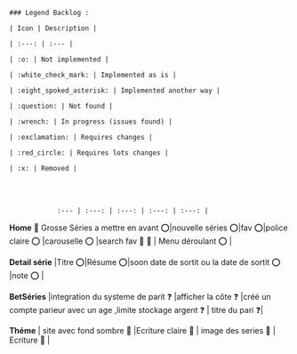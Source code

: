 <html>

    ### Legend Backlog :
  
    | Icon | Description |
    
    | :---: | :--- |
    
    | :o: | Not implemented |
    
    | :white_check_mark: | Implemented as is |
    
    | :eight_spoked_asterisk: | Implemented another way |
    
    | :question: | Not found |
    
    | :wrench: | In progress (issues found) |
    
    | :exclamation: | Requires changes |
    
    | :red_circle: | Requires lots changes |
    
    | :x: | Removed |

<br>
<br>

                :--- | :---: | :---: | :---: | :---: |
**Home**  :red_circle: Grosse Séries a mettre en avant :o:|nouvelle séries :o:|fav :o:|police claire :o: |carouselle :o: |search fav :wrench: :red_circle: | Menu déroulant :o: |


**Detail série** |Titre :o:|Résume :o:|soon date de sortit ou la  date de sortit :o: |note :o: |


**BetSéries** |integration du systeme de parit :question: |afficher la côte :question: |créé un compte parieur avec un age ,limite stockage argent  :question: | titre du pari :question:|


**Théme** | site avec fond sombre :wrench: |Ecriture claire :wrench: | image des series :wrench: | Ecriture :wrench: |


</html>